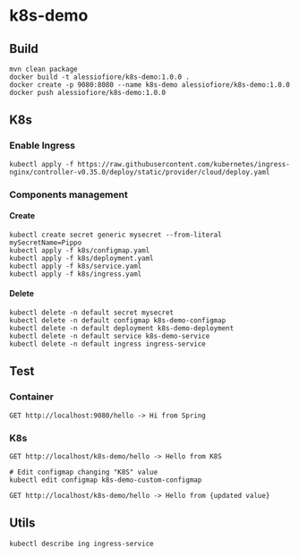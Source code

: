 # k8s-demo

## Build
    mvn clean package
    docker build -t alessiofiore/k8s-demo:1.0.0 .
    docker create -p 9080:8080 --name k8s-demo alessiofiore/k8s-demo:1.0.0
    docker push alessiofiore/k8s-demo:1.0.0

## K8s
### Enable Ingress
    kubectl apply -f https://raw.githubusercontent.com/kubernetes/ingress-nginx/controller-v0.35.0/deploy/static/provider/cloud/deploy.yaml
### Components management
#### Create 
    kubectl create secret generic mysecret --from-literal mySecretName=Pippo
    kubectl apply -f k8s/configmap.yaml
    kubectl apply -f k8s/deployment.yaml
    kubectl apply -f k8s/service.yaml
    kubectl apply -f k8s/ingress.yaml
    

#### Delete
    kubectl delete -n default secret mysecret
    kubectl delete -n default configmap k8s-demo-configmap
    kubectl delete -n default deployment k8s-demo-deployment
    kubectl delete -n default service k8s-demo-service
    kubectl delete -n default ingress ingress-service
    
## Test
### Container
    GET http://localhost:9080/hello -> Hi from Spring
### K8s
    GET http://localhost/k8s-demo/hello -> Hello from K8S
    
    # Edit configmap changing "K8S" value
    kubectl edit configmap k8s-demo-custom-configmap
    
    GET http://localhost/k8s-demo/hello -> Hello from {updated value}
    
## Utils
    kubectl describe ing ingress-service